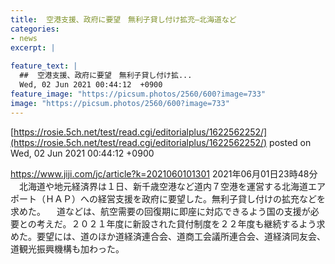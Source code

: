 ```yaml
---
title:  空港支援、政府に要望　無利子貸し付け拡充—北海道など  
categories:
- news
excerpt: |
  
feature_text: |
  ##  空港支援、政府に要望　無利子貸し付け拡...
  Wed, 02 Jun 2021 00:44:12  +0900
feature_image: "https://picsum.photos/2560/600?image=733"
image: "https://picsum.photos/2560/600?image=733"
---
```


[https://rosie.5ch.net/test/read.cgi/editorialplus/1622562252/](https://rosie.5ch.net/test/read.cgi/editorialplus/1622562252/)
posted on Wed, 02 Jun 2021 00:44:12  +0900

<!--more-->

https://www.jiji.com/jc/article?k=2021060101301 2021年06月01日23時48分 　北海道や地元経済界は１日、新千歳空港など道内７空港を運営する北海道エアポート（ＨＡＰ）への経営支援を政府に要望した。無利子貸し付けの拡充などを求めた。 　道などは、航空需要の回復期に即座に対応できるよう国の支援が必要との考えだ。２０２１年度に新設された貸付制度を２２年度も継続するよう求めた。要望には、道のほか道経済連合会、道商工会議所連合会、道経済同友会、道観光振興機構も加わった。

